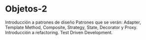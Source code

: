 # Objetos-2
 Introducción a patrones de diseño
 Patrones que se verán: Adapter, Template Method, Composite, Strategy, State, Decorator y Proxy.  
 Introducción a refactoring.
 Test Driven Development.


